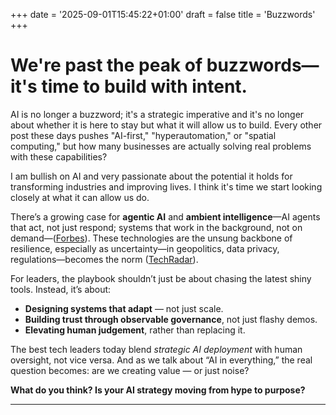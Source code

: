 +++
date = '2025-09-01T15:45:22+01:00'
draft = false
title = 'Buzzwords'
+++
# We're past the peak of buzzwords—it's time to build with intent.

AI is no longer a buzzword; it's a strategic imperative and it's no longer about whether it is here to stay but what it will allow us to build. Every other post these days pushes "AI-first," "hyperautomation," or "spatial computing," but how many businesses are actually solving real problems with these capabilities?

I am bullish on AI and very passionate about the potential it holds for transforming industries and improving lives. I think it's time we start looking closely at what it can allow us do.

There’s a growing case for **agentic AI** and **ambient intelligence**—AI agents that act, not just respond; systems that work in the background, not on demand—([Forbes](https://www.forbes.com/councils/forbestechcouncil/2025/02/03/top-10-technology-trends-for-2025/?utm_source=chatgpt.com)). These technologies are the unsung backbone of resilience, especially as uncertainty—in geopolitics, data privacy, regulations—becomes the norm ([TechRadar](https://www.techradar.com/pro/how-ai-agents-synthetic-data-and-executive-literacy-build-resilient-organizations?utm_source=chatgpt.com)).

For leaders, the playbook shouldn’t just be about chasing the latest shiny tools. Instead, it’s about:

- **Designing systems that adapt** — not just scale.  
- **Building trust through observable governance**, not just flashy demos.  
- **Elevating human judgement**, rather than replacing it.  

The best tech leaders today blend *strategic AI deployment* with human oversight, not vice versa. And as we talk about “AI in everything,” the real question becomes: are we creating value — or just noise?

**What do you think? Is your AI strategy moving from hype to purpose?**

---
